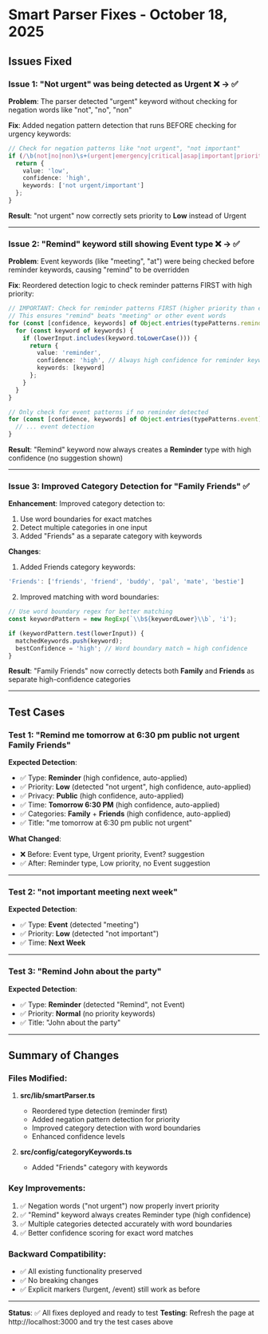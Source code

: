 # Smart Parser Fixes - October 18, 2025

## Issues Fixed

### Issue 1: "Not urgent" was being detected as Urgent ❌ → ✅
**Problem**: The parser detected "urgent" keyword without checking for negation words like "not", "no", "non"

**Fix**: Added negation pattern detection that runs BEFORE checking for urgency keywords:
```typescript
// Check for negation patterns like "not urgent", "not important"
if (/\b(not|no|non)\s+(urgent|emergency|critical|asap|important|priority)/i.test(lowerInput)) {
  return {
    value: 'low',
    confidence: 'high',
    keywords: ['not urgent/important']
  };
}
```

**Result**: "not urgent" now correctly sets priority to **Low** instead of Urgent

---

### Issue 2: "Remind" keyword still showing Event type ❌ → ✅
**Problem**: Event keywords (like "meeting", "at") were being checked before reminder keywords, causing "remind" to be overridden

**Fix**: Reordered detection logic to check reminder patterns FIRST with high priority:
```typescript
// IMPORTANT: Check for reminder patterns FIRST (higher priority than events)
// This ensures "remind" beats "meeting" or other event words
for (const [confidence, keywords] of Object.entries(typePatterns.reminder)) {
  for (const keyword of keywords) {
    if (lowerInput.includes(keyword.toLowerCase())) {
      return {
        value: 'reminder',
        confidence: 'high', // Always high confidence for reminder keywords
        keywords: [keyword]
      };
    }
  }
}

// Only check for event patterns if no reminder detected
for (const [confidence, keywords] of Object.entries(typePatterns.event)) {
  // ... event detection
}
```

**Result**: "Remind" keyword now always creates a **Reminder** type with high confidence (no suggestion shown)

---

### Issue 3: Improved Category Detection for "Family Friends" ✅
**Enhancement**: Improved category detection to:
1. Use word boundaries for exact matches
2. Detect multiple categories in one input
3. Added "Friends" as a separate category with keywords

**Changes**:
1. Added Friends category keywords:
```typescript
'Friends': ['friends', 'friend', 'buddy', 'pal', 'mate', 'bestie']
```

2. Improved matching with word boundaries:
```typescript
// Use word boundary regex for better matching
const keywordPattern = new RegExp(`\\b${keywordLower}\\b`, 'i');

if (keywordPattern.test(lowerInput)) {
  matchedKeywords.push(keyword);
  bestConfidence = 'high'; // Word boundary match = high confidence
}
```

**Result**: "Family Friends" now correctly detects both **Family** and **Friends** as separate high-confidence categories

---

## Test Cases

### Test 1: "Remind me tomorrow at 6:30 pm public not urgent Family Friends"

**Expected Detection**:
- ✅ Type: **Reminder** (high confidence, auto-applied)
- ✅ Priority: **Low** (detected "not urgent", high confidence, auto-applied)
- ✅ Privacy: **Public** (high confidence, auto-applied)
- ✅ Time: **Tomorrow 6:30 PM** (high confidence, auto-applied)
- ✅ Categories: **Family** + **Friends** (high confidence, auto-applied)
- ✅ Title: "me tomorrow at 6:30 pm public not urgent"

**What Changed**:
- ❌ Before: Event type, Urgent priority, Event? suggestion
- ✅ After: Reminder type, Low priority, no Event suggestion

---

### Test 2: "not important meeting next week"

**Expected Detection**:
- ✅ Type: **Event** (detected "meeting")
- ✅ Priority: **Low** (detected "not important")
- ✅ Time: **Next Week**

---

### Test 3: "Remind John about the party"

**Expected Detection**:
- ✅ Type: **Reminder** (detected "Remind", not Event)
- ✅ Priority: **Normal** (no priority keywords)
- ✅ Title: "John about the party"

---

## Summary of Changes

### Files Modified:
1. **src/lib/smartParser.ts**
   - Reordered type detection (reminder first)
   - Added negation pattern detection for priority
   - Improved category detection with word boundaries
   - Enhanced confidence levels

2. **src/config/categoryKeywords.ts**
   - Added "Friends" category with keywords

### Key Improvements:
1. ✅ Negation words ("not urgent") now properly invert priority
2. ✅ "Remind" keyword always creates Reminder type (high confidence)
3. ✅ Multiple categories detected accurately with word boundaries
4. ✅ Better confidence scoring for exact word matches

### Backward Compatibility:
- ✅ All existing functionality preserved
- ✅ No breaking changes
- ✅ Explicit markers (!urgent, /event) still work as before

---

**Status**: ✅ All fixes deployed and ready to test
**Testing**: Refresh the page at http://localhost:3000 and try the test cases above

